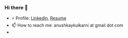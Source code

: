 ### Hi there 👋

- ⚡ Profile: [LinkedIn](https://www.linkedin.com/in/anushkaykulkarni/), [Resume](https://github.com/anu-shka-k/anu-shka-k/blob/main/LaTeX/resume_v1.pdf)
- 📫 How to reach me: anushkaykulkarni at gmail dot com
- 
<!--
**anu-shka-k/anu-shka-k** is a ✨ _special_ ✨ repository because its `README.md` (this file) appears on your GitHub profile.
Here are some ideas to get you started:
- 🔭 I’m currently working on ...
- 🌱 I’m currently learning ...
- 👯 I’m looking to collaborate on ...
- 🤔 I’m looking for help with ...
- 💬 Ask me about ...
- 📫 How to reach me: ...
- 😄 Pronouns: ...
- ⚡ Fun fact: ...
-->
